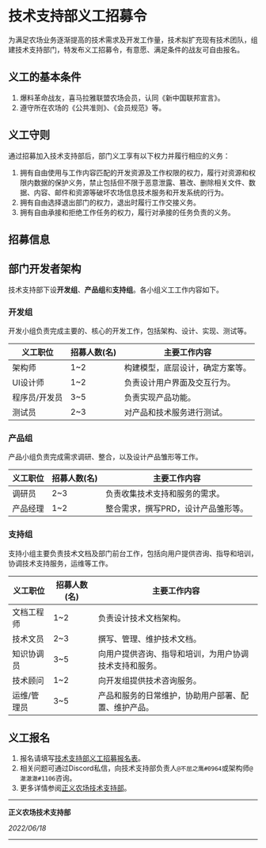 # 技术支持部义工招募令

为满足农场业务逐渐提高的技术需求及开发工作量，技术拟扩充现有技术团队，组建技术支持部门，特发布义工招募令，有意愿、满足条件的战友可自由报名。

## 义工的基本条件

1. 爆料革命战友，喜马拉雅联盟农场会员，认同《新中国联邦宣言》。
1. 遵守所在农场的《公共准则》、《会员规范》等。

## 义工守则
通过招募加入技术支持部后，部门义工享有以下权力并履行相应的义务： 

1. 拥有自由使用与工作内容匹配的开发资源及工作权限的权力，履行对资源和权限内数据的保护义务，禁止包括但不限于恶意泄露、篡改、删除相关文件、数据、内容、邮件和资源等破坏农场信息技术服务和开发系统的行为。
1. 拥有自由选择退出部门的权力，退出时履行工作交接义务。
1. 拥有自由承接和拒绝工作任务的权力，履行对承接的任务负责的义务。

## 招募信息


## 部门开发者架构

技术支持部下设**开发组**、**产品组**和**支持组**。各小组义工工作内容如下。

### 开发组
开发小组负责完成主要的、核心的开发工作，包括架构、设计、实现、测试等。 

|义工职位|招募人数(名)|主要工作内容| 
|-----|-------|-------| 
|架构师|1~2|构建模型，底层设计，确定方案等。| 
|UI设计师|1~2|负责设计用户界面及交互行为。|
|程序员/开发员|3~5|负责实现产品功能。|
|测试员|2~3|对产品和技术服务进行测试。|

### 产品组
产品小组负责完成需求调研、整合，以及设计产品雏形等工作。 


|义工职位|招募人数(名)|主要工作内容|
|-----|-------|----|
|调研员|2~3|负责收集技术支持和服务的需求。|
|产品经理|1~2|整合需求，撰写PRD，设计产品雏形等。|

### 支持组
支持小组主要负责技术文档及部门前台工作，包括向用户提供咨询、指导和培训，协调技术支持服务，运维等工作。 


|义工职位|招募人数(名)|主要工作内容|
|------|------|------|
|文档工程师|1~2|负责设计技术文档架构。|
|技术文员|2~3|撰写、管理、维护技术文档。|
|知识协调员|3~5|向用户提供咨询、指导和培训，为用户协调技术支持和服务。|
|技术顾问|1~2|向开发组提供技术咨询服务。|
|运维/管理员|3~5|产品和服务的日常维护，协助用户部署、配置、维护产品。|

## 义工报名

1. 报名请填写[技术支持部义工招募报名表](https://forms.office.com/Pages/ResponsePage.aspx?id=4Uh6bzD64km0_rhyxg_BFZlvLF_3ORVCinceNYW-ieVUQ0kxUktTRVBRRFBMSlpOMlk2MFBYNDJBOC4u)。
1. 相关问题可通过Discord私信，向技术支持部负责人`@不屈之鹰#0964`或架构师`@澈澈澈#1106`咨询。
1. 更多详情参阅[正义农场技术支持部](https://che3.gitbook.io/justice-technical-support/)。

-----

**正义农场技术支持部** 

*2022/06/18*

----- 
